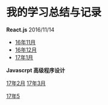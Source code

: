 # 我的学习总结与记录
**React.js**  2016/11/14

* [16年11月](https://github.com/HTML50/study-notes/tree/master/react)
* [16年12月](https://github.com/HTML50/study-notes/tree/master/react/react12.md)
* [17年1月](https://github.com/HTML50/study-notes/tree/master/react/react1701.md)



**Javascrpt  高级程序设计**

[17年2月](https://github.com/HTML50/study-notes/tree/master/pro-js/pro-js-1702.md)
[17年3月](https://github.com/HTML50/study-notes/tree/master/pro-js/pro-js-1703.md)

[17年5](https://github.com/HTML50/study-notes/tree/master/pro-js/pro-js-1705.md)